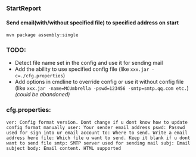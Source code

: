 ### StartReport
#### Send email(with/without specified file) to specified address on start
`mvn package assembly:single`
### TODO:
- Detect file name set in the config and use it for sending mail
- Add the ability to use specified config file (like `xxx.jar -c=./cfg.properties`)
- Add options in cmdline to override config or use it without config file (like `xxx.jar -name=MCUmbrella -pswd=123456 -smtp=smtp.qq.com etc.`) *(could be abandoned)*
### cfg.properties:
`
ver: Config format version. Dont change if u dont know how to update config format manually
user: Your sender email address
pswd: Passwd used for sign into ur email account
to: Where to send. Write a email address here
file: Which file u want to send. Keep it blank if u dont want to send file
smtp: SMTP server used for sending mail
subj: Email subject
body: Email content. HTML supported
`
